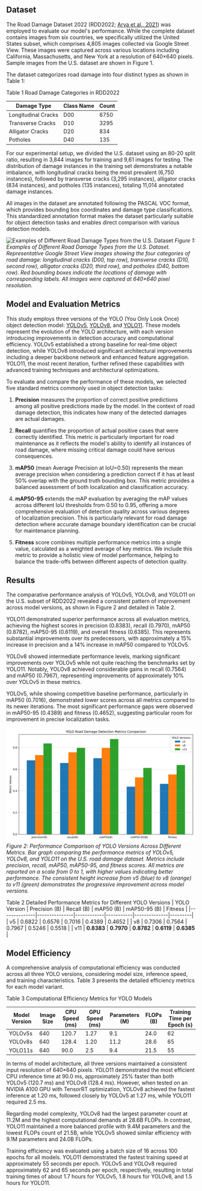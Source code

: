 ## Dataset

The Road Damage Dataset 2022 (RDD2022; [Arya et al., 2021](https://www.researchgate.net/publication/363668453_RDD2022_A_multi-national_image_dataset_for_automatic_Road_Damage_Detection)) was employed to evaluate our model's performance. While the complete dataset contains images from six countries, we specifically utilized the United States subset, which comprises 4,805 images collected via Google Street View. These images were captured across various locations including California, Massachusetts, and New York at a resolution of 640×640 pixels. Sample images from the U.S. dataset are shown in Figure 1.

The dataset categorizes road damage into four distinct types as shown in Table 1:

Table 1
Road Damage Categories in RDD2022

| Damage Type          | Class Name | Count |
|----------------------|------------|-------|
| Longitudinal Cracks  | D00        | 6750  |
| Transverse Cracks    | D10        | 3295  |
| Alligator Cracks     | D20        | 834   |
| Potholes             | D40        | 135   |

For our experimental setup, we divided the U.S. dataset using an 80-20 split ratio, resulting in 3,844 images for training and 9,61 images for testing. The distribution of damage instances in the training set demonstrates a notable imbalance, with longitudinal cracks being the most prevalent (6,750 instances), followed by transverse cracks (3,295 instances), alligator cracks (834 instances), and potholes (135 instances), totaling 11,014 annotated damage instances.

All images in the dataset are annotated following the PASCAL VOC format, which provides bounding box coordinates and damage type classifications. This standardized annotation format makes the dataset particularly suitable for object detection tasks and enables direct comparison with various detection models.

![Examples of Different Road Damage Types from the U.S. Dataset](images/Damage_Type_Example.png)
*Figure 1: Examples of Different Road Damage Types from the U.S. Dataset. Representative Google Street View images showing the four categories of road damage: longitudinal cracks (D00, top row), transverse cracks (D10, second row), alligator cracks (D20, third row), and potholes (D40, bottom row). Red bounding boxes indicate the locations of damage with corresponding labels. All images were captured at 640×640 pixel resolution.*

## Model and Evaluation Metrics

This study employs three versions of the YOLO (You Only Look Once) object detection model: [YOLOv5](https://docs.ultralytics.com/models/yolov5/), [YOLOv8](https://docs.ultralytics.com/models/yolov8/), and [YOLO11](https://docs.ultralytics.com/models/yolo11/). These models represent the evolution of the YOLO architecture, with each version introducing improvements in detection accuracy and computational efficiency. YOLOv5 established a strong baseline for real-time object detection, while YOLOv8 introduced significant architectural improvements including a deeper backbone network and enhanced feature aggregation. YOLO11, the most recent iteration, further refined these capabilities with advanced training techniques and architectural optimizations.

To evaluate and compare the performance of these models, we selected five standard metrics commonly used in object detection tasks:

1. **Precision** measures the proportion of correct positive predictions among all positive predictions made by the model. In the context of road damage detection, this indicates how many of the detected damages are actual damages.

2. **Recall** quantifies the proportion of actual positive cases that were correctly identified. This metric is particularly important for road maintenance as it reflects the model's ability to identify all instances of road damage, where missing critical damage could have serious consequences.

3. **mAP50** (mean Average Precision at IoU=0.50) represents the mean average precision when considering a prediction correct if it has at least 50% overlap with the ground truth bounding box. This metric provides a balanced assessment of both localization and classification accuracy.

4. **mAP50-95** extends the mAP evaluation by averaging the mAP values across different IoU thresholds from 0.50 to 0.95, offering a more comprehensive evaluation of detection quality across various degrees of localization precision. This is particularly relevant for road damage detection where accurate damage boundary identification can be crucial for maintenance planning.

5. **Fitness** score combines multiple performance metrics into a single value, calculated as a weighted average of key metrics. We include this metric to provide a holistic view of model performance, helping to balance the trade-offs between different aspects of detection quality.

## Results

The comparative performance analysis of YOLOv5, YOLOv8, and YOLO11 on the U.S. subset of RDD2022 revealed a consistent pattern of improvement across model versions, as shown in Figure 2 and detailed in Table 2.

YOLO11 demonstrated superior performance across all evaluation metrics, achieving the highest scores in precision (0.8383), recall (0.7970), mAP50 (0.8782), mAP50-95 (0.6119), and overall fitness (0.6385). This represents substantial improvements over its predecessors, with approximately a 15% increase in precision and a 14% increase in mAP50 compared to YOLOv5.

YOLOv8 showed intermediate performance levels, marking significant improvements over YOLOv5 while not quite reaching the benchmarks set by YOLO11. Notably, YOLOv8 achieved considerable gains in recall (0.7564) and mAP50 (0.7967), representing improvements of approximately 10% over YOLOv5 in these metrics.

YOLOv5, while showing competitive baseline performance, particularly in mAP50 (0.7016), demonstrated lower scores across all metrics compared to its newer iterations. The most significant performance gaps were observed in mAP50-95 (0.4389) and fitness (0.4652), suggesting particular room for improvement in precise localization tasks.

![Figure 2](images/yolo_metrics_comparison.png)
*Figure 2: Performance Comparison of YOLO Versions Across Different Metrics. Bar graph comparing the performance metrics of YOLOv5, YOLOv8, and YOLO11 on the U.S. road damage dataset. Metrics include precision, recall, mAP50, mAP50-95, and fitness scores. All metrics are reported on a scale from 0 to 1, with higher values indicating better performance. The consistent height increase from v5 (blue) to v8 (orange) to v11 (green) demonstrates the progressive improvement across model versions.*

Table 2
Detailed Performance Metrics for Different YOLO Versions
| YOLO Version | Precision (B) | Recall (B) | mAP50 (B) | mAP50-95 (B) | Fitness |
|--------------|---------------|------------|-----------|--------------|---------|
| v5           | 0.6822        | 0.6576     | 0.7016    | 0.4389       | 0.4652  |
| v8           | 0.7306        | 0.7564     | 0.7967    | 0.5246       | 0.5518  |
| v11          | **0.8383**        | **0.7970**     | **0.8782**    | **0.6119**       | **0.6385**  |

## Model Efficiency

A comprehensive analysis of computational efficiency was conducted across all three YOLO versions, considering model size, inference speed, and training characteristics. Table 3 presents the detailed efficiency metrics for each model variant.

Table 3
Computational Efficiency Metrics for YOLO Models

| Model Version | Image Size | CPU Speed (ms) | GPU Speed (ms) | Parameters (M) | FLOPs (B) | Training Time per Epoch (s) |
|--------------|------------|----------------|----------------|----------------|-----------|---------------------------|
| YOLOv5s      | 640        | 120.7          | 1.27           | 9.1            | 24.0      | 62                       |
| YOLOv8s      | 640        | 128.4          | 1.20           | 11.2           | 28.6      | 65                       |
| YOLO11s    | 640        | 90.0      | 2.5       | 9.4            | 21.5      | 55                       |

In terms of model architecture, all three versions maintained a consistent input resolution of 640×640 pixels. YOLO11 demonstrated the most efficient CPU inference time at 90.0 ms, approximately 25% faster than both YOLOv5 (120.7 ms) and YOLOv8 (128.4 ms). However, when tested on an NVIDIA A100 GPU with TensorRT optimization, YOLOv8 achieved the fastest inference at 1.20 ms, followed closely by YOLOv5 at 1.27 ms, while YOLO11 required 2.5 ms.

Regarding model complexity, YOLOv8 had the largest parameter count at 11.2M and the highest computational demands at 28.6B FLOPs. In contrast, YOLO11 maintained a more balanced profile with 9.4M parameters and the lowest FLOPs count of 21.5B, while YOLOv5 showed similar efficiency with 9.1M parameters and 24.0B FLOPs.

Training efficiency was evaluated using a batch size of 16 across 100 epochs for all models. YOLO11 demonstrated the fastest training speed at approximately 55 seconds per epoch. YOLOv5 and YOLOv8 required approximately 62 and 65 seconds per epoch, respectively, resulting in total training times of about 1.7 hours for YOLOv5, 1.8 hours for YOLOv8, and 1.5 hours for YOLO11.
